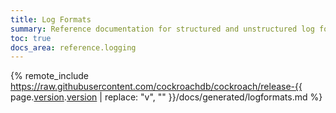 ```yaml
---
title: Log Formats
summary: Reference documentation for structured and unstructured log formats.
toc: true
docs_area: reference.logging
---
```


{% remote_include https://raw.githubusercontent.com/cockroachdb/cockroach/release-{{ page.[version](cluster-settings.html#setting-version).[version](cluster-settings.html#setting-version) | replace: "v", "" }}/docs/generated/logformats.md %}
